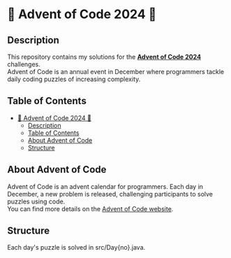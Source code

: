 # 🎄 Advent of Code 2024 🎄

## Description
This repository contains my solutions for the **[Advent of Code 2024](https://adventofcode.com/2024)** challenges.  
Advent of Code is an annual event in December where programmers tackle daily coding puzzles of increasing complexity.

## Table of Contents
- [🎄 Advent of Code 2024 🎄](#-advent-of-code-2024-)
  - [Description](#description)
  - [Table of Contents](#table-of-contents)
  - [About Advent of Code](#about-advent-of-code)
  - [Structure](#structure)

## About Advent of Code
Advent of Code is an advent calendar for programmers. Each day in December, a new problem is released, challenging participants to solve puzzles using code.  
You can find more details on the [Advent of Code website](https://adventofcode.com/2024).

## Structure
Each day's puzzle is solved in src/Day{no}.java.
